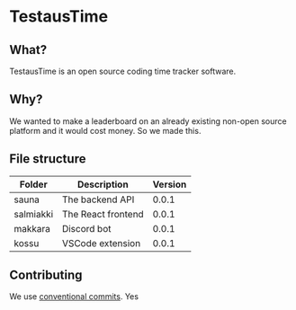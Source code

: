 # TestausTime
## What?
TestausTime is an open source coding time tracker software.

## Why?
We wanted to make a leaderboard on an already existing non-open source platform and it would cost money. So we made this.
## File structure

| Folder    | Description        | Version |
|-----------|--------------------|---------|
| sauna     | The backend API    | 0.0.1   |
| salmiakki | The React frontend | 0.0.1   |
| makkara   | Discord bot        | 0.0.1   |
| kossu     | VSCode extension   | 0.0.1   |

## Contributing
We use [conventional commits](https://www.conventionalcommits.org/en/v1.0.0-beta.2/).
Yes
